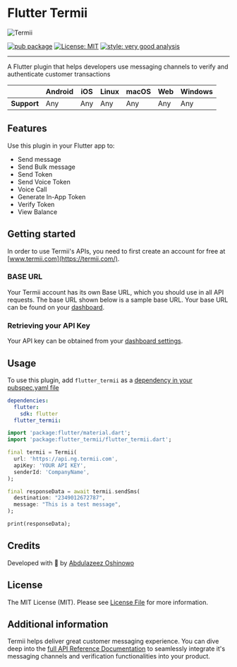 # Flutter Termii

<p align="left">
    <img title="Termii" src="https://termii.com/assets/images/logo.png"/>
</p>

[![pub package](https://img.shields.io/pub/v/flutter_termii.svg)](https://pub.dev/packages/flutter_termii)
[![License: MIT](https://img.shields.io/badge/license-MIT-green.svg)](https://opensource.org/licenses/MIT)
[![style: very good analysis](https://img.shields.io/badge/style-very_good_analysis-B22C89.svg)](https://pub.dev/packages/very_good_analysis)

---

A Flutter plugin that helps developers use messaging channels to verify and authenticate customer transactions

|             | Android | iOS  | Linux | macOS  | Web | Windows     |
|-------------|---------|------|-------|--------|-----|-------------|
| **Support** |   Any   | Any  |  Any  |  Any   | Any |   Any       |

## Features

Use this plugin in your Flutter app to:

- Send message
- Send Bulk message
- Send Token
- Send Voice Token
- Voice Call
- Generate In-App Token
- Verify Token
- View Balance

## Getting started

In order to use Termii's APIs, you need to first create an account for free at [www.termii.com](https://termii.com/).

### BASE URL

Your Termii account has its own Base URL, which you should use in all API requests.
The base URL shown below is a sample base URL. Your base URL can be found on your [dashboard](https://accounts.termii.com/#/).

### Retrieving your API Key

Your API key can be obtained from your [dashboard settings](https://accounts.termii.com/#/account/api).

## Usage

To use this plugin, add `flutter_termii` as a [dependency in your pubspec.yaml file](https://flutter.dev/platform-plugins/)

```yaml
dependencies:
  flutter:
    sdk: flutter
  flutter_termii:
```

```dart
import 'package:flutter/material.dart';
import 'package:flutter_termii/flutter_termii.dart';

final termii = Termii(
  url: 'https://api.ng.termii.com',
  apiKey: 'YOUR API KEY',
  senderId: 'CompanyName',
);

final responseData = await termii.sendSms(
  destination: "2349012672787",
  message: "This is a test message",
);

print(responseData);
```

## Credits

Developed with 💙 by [Abdulazeez Oshinowo](https://github.com/Oshinowo/)

## License

The MIT License (MIT). Please see [License File](https://github.com/Oshinowo/flutter_termii/blob/main/LICENSE) for more information.

## Additional information

Termii helps deliver great customer messaging experience. You can dive deep into the [full API Reference Documentation](https://developers.termii.com/) to seamlessly integrate it's messaging channels and verification functionalities into your product.

